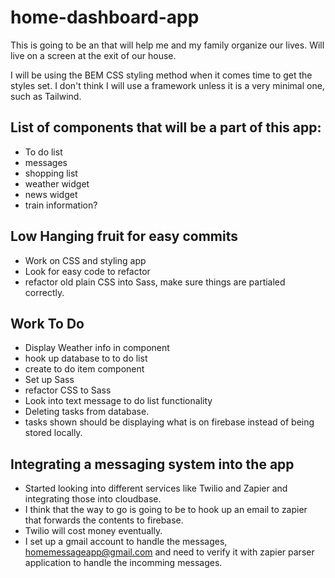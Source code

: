 # home-dashboard-app

This is going to be an that will help me and my family organize our lives. Will live on a screen at the exit of our house.

I will be using the BEM CSS styling method when it comes time to get the styles set. I don't think I will use a framework unless it is a very minimal one, such as Tailwind.

## List of components that will be a part of this app:

* To do list
* messages
* shopping list
* weather widget
* news widget
* train information?

## Low Hanging fruit for easy commits

* Work on CSS and styling app
* Look for easy code to refactor
* refactor old plain CSS into Sass, make sure things are partialed correctly.

## Work To Do

* Display Weather info in component
* hook up database to to do list
* create to do item component
* Set up Sass
* refactor CSS to Sass
* Look into text message to do list functionality
* Deleting tasks from database.
* tasks shown should be displaying what is on firebase instead of being stored locally.

## Integrating a messaging system into the app

* Started looking into different services like Twilio and Zapier and integrating those into cloudbase.
* I think that the way to go is going to be to hook up an email to zapier that forwards the contents to firebase.
* Twilio will cost money eventually.
* I set up a gmail account to handle the messages, homemessageapp@gmail.com and need to verify it with zapier parser application to handle the incomming messages.